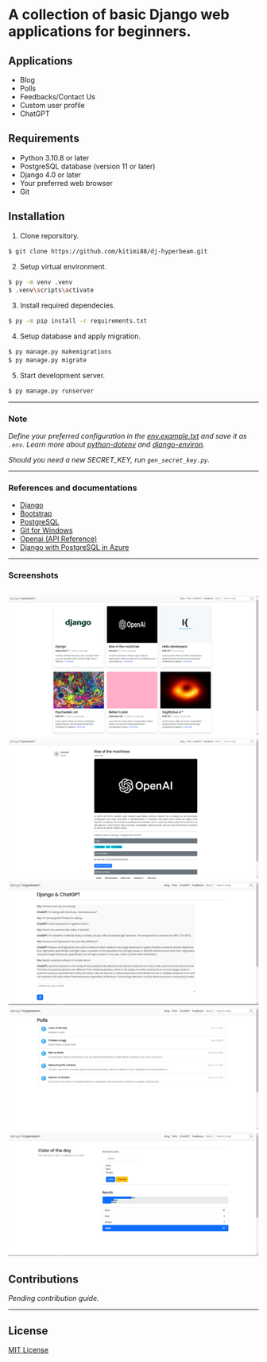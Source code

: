 # A collection of basic Django web applications for beginners.


## Applications
- Blog
- Polls
- Feedbacks/Contact Us
- Custom user profile
- ChatGPT

## Requirements
- Python 3.10.8 or later
- PostgreSQL database (version 11 or later)
- Django 4.0 or later
- Your preferred web browser
- Git

## Installation
1. Clone reporsitory.

```bash
$ git clone https://github.com/kitimi88/dj-hyperbeam.git
```

2. Setup virtual environment.

```bash
$ py -m venv .venv
$ .venv\scripts\activate
```

3. Install required dependecies.

```bash
$ py -m pip install -r requirements.txt
```
4. Setup database and apply migration.

```bash
$ py manage.py makemigrations
$ py manage.py migrate
```

5. Start development server.

```bash
$ py manage.py runserver
```
---
### Note
_Define your preferred configuration in the [env.example.txt](./env.example.txt) and save it as ```.env```. Learn more about [python-dotenv](https://pypi.org/project/python-dotenv) and [django-environ](https://pypi.org/project/django-environ/)._

_Should you need a new SECRET_KEY, run ```gen_secret_key.py```._

---

### References and documentations

* [Django](https://docs.djangoproject.com/en/4.1/)
* [Bootstrap](https://getbootstrap.com/)
* [PostgreSQL](https://www.postgresql.org/download/)
* [Git for Windows](https://gitforwindows.org/)
* [Openai (API Reference)](https://platform.openai.com/docs/api-reference)
* [Django with PostgreSQL in Azure](https://learn.microsoft.com/en-us/azure/app-service/tutorial-python-postgresql-app?tabs=flask%2Cwindows&pivots=deploy-portal)

---
### Screenshots
![Indexpage](./screenshots/blog_page.PNG)
![Blogpost](./screenshots/blog_post.PNG)
![Chatbot](./screenshots/gpt_chat.png)
![poll_list](./screenshots/poll_list.png)
![poll_detail](./screenshots/poll_detail.png)
---
## Contributions
_Pending contribution guide._
***
## License
[MIT License](./LICENSE)


